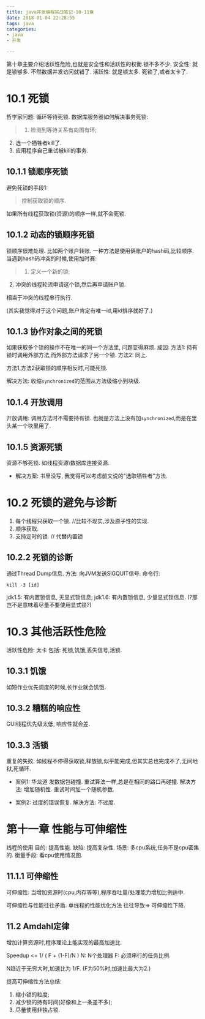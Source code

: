 ```yaml
---
title: java并发编程实战笔记-10-11章
date: 2018-01-04 22:28:55
tags: java
categories:
- java
- 并发

---
```



第十章主要介绍活跃性危险,也就是安全性和活跃性的权衡.锁不多不少.
安全性: 就是锁够多. 不然数据并发访问就错了.
活跃性: 就是锁太多. 死锁了,或者太卡了. 

# 10.1 死锁
哲学家问题: 循环等待死锁. 
数据库服务器如何解决事务死锁:
>1. 检测到等待关系有向图有环;
2. 选一个牺牲者kill了. 
3. 应用程序自己重试被kill的事务.

## 10.1.1 锁顺序死锁
避免死锁的手段1:
> 控制获取锁的顺序.

如果所有线程获取锁(资源)的顺序一样,就不会死锁. 

## 10.1.2 动态的锁顺序死锁
锁顺序很难处理. 比如两个账户转账.
一种方法是使用俩账户的hash码,比较顺序.
当遇到hash码冲突的时候,使用加时赛:
> 1. 定义一个新的锁;
2. 冲突的线程轮流申请这个锁,然后再申请账户锁.

相当于冲突的线程串行执行.

(其实我觉得对于这个问题,账户肯定有唯一id,用id排序就好了.)


## 10.1.3 协作对象之间的死锁

如果获取多个锁的操作不在唯一的同一个方法里, 问题变得麻烦.
成因: 
方法1: 持有锁时调用外部方法,而外部方法请求了另一个锁.
方法2: 同上.

方法1,方法2获取锁的顺序相反时,可能死锁.

解决方法:
收缩`synchronized`的范围从方法级缩小到块级.

## 10.1.4 开放调用
开放调用: 调用方法时不需要持有锁.
也就是方法上没有加`synchronized`,而是在里头某一个块里用了.

## 10.1.5 资源死锁
资源不够死锁. 如线程资源\数据库连接资源.
- 解决方案:
书里没写, 我觉得可以考虑前文说的"选取牺牲者"方法.

# 10.2 死锁的避免与诊断
1. 每个线程只获取一个锁. //比较不现实,涉及原子性的实现.
2. 顺序获取.
3. 支持定时的锁. // 代替内置锁

## 10.2.2 死锁的诊断
通过Thread Dump信息. 
方法: 向JVM发送SIGQUIT信号.
命令行:
```
kill -3 [id]
```
jdk1.5: 有内置锁信息, 无显式锁信息;
jdk1.6: 有内置锁信息, 少量显式锁信息.
(?那岂不是意味着尽量不要使用显式锁?)

# 10.3 其他活跃性危险
活跃性危险: 太卡
包括: 死锁,饥饿,丢失信号,活锁.

## 10.3.1 饥饿
如短作业优先调度的时候,长作业就会饥饿.

## 10.3.2 糟糕的响应性
GUI线程优先级太低, 响应性就会差.

## 10.3.3 活锁
重复的失败. 
如线程不停得获取锁,释放锁,似乎能完成,但其实总也完成不了,无间地狱,死循环.

- 案例1: 华龙道
发数据包碰撞. 重试算法一样,总是在相同的路口再碰撞.
解决方法:
增加随机性. 重试时间加一个随机参数.


- 案例2:
过度的错误恢复.
解决方法:
不过度.


# 第十一章 性能与可伸缩性

线程的使用
目的: 提高性能. 
缺陷: 提高复杂性.
场景: 多cpu系统,任务不是cpu密集的.
衡量手段: 看cpu使用情况图.

## 11.1.1 可伸缩性
可伸缩性: 当增加资源时(cpu,内存等等),程序吞吐量/处理能力增加比例适中.

可伸缩性与性能往往矛盾.
单线程的性能优化方法 往往导致=> 可伸缩性下降. 

## 11.2 Amdahl定律
增加计算资源时,程序理论上能实现的最高加速比.

Speedup <= 1/ ( F + (1-F)/N )
N: N个处理器
F: 必须串行的任务比例. 


N趋近于无穷大时,加速比为 1/F. 
(F为50%时,加速比最大为2.)

提高可伸缩性方法总结:
1. 缩小锁的粒度;
2. 减少锁的持有时间(好像和上一条差不多);
3. 尽量使用非独占锁. 
